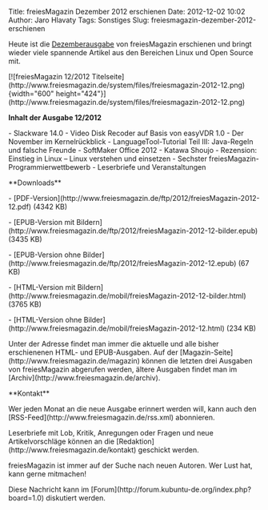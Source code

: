 Title: freiesMagazin Dezember 2012 erschienen
Date: 2012-12-02 10:02
Author: Jaro Hlavaty
Tags: Sonstiges
Slug: freiesmagazin-dezember-2012-erschienen

Heute ist die
[Dezemberausgabe](http://www.freiesmagazin.de/freiesMagazin-2012-12) von
freiesMagazin erschienen und bringt wieder viele spannende Artikel aus
den Bereichen Linux und Open Source mit.

</p>
[![freiesMagazin 12/2012
Titelseite](http://www.freiesmagazin.de/system/files/freiesmagazin-2012-12.png){width="600"
height="424"}](http://www.freiesmagazin.de/system/files/freiesmagazin-2012-12.png)

</p>
<!--break--><!--break-->

**Inhalt der Ausgabe 12/2012**

</p>
-   Slackware 14.0
-   Video Disk Recoder auf Basis von easyVDR 1.0
-   Der November im Kernelrückblick
-   LanguageTool-Tutorial Teil III: Java-Regeln und falsche Freunde
-   SoftMaker Office 2012
-   Katawa Shoujo
-   Rezension: Einstieg in Linux – Linux verstehen und einsetzen
-   Sechster freiesMagazin-Programmierwettbewerb
-   Leserbriefe und Veranstaltungen

</p>
**Downloads**

</p>
-   [PDF-Version](http://www.freiesmagazin.de/ftp/2012/freiesMagazin-2012-12.pdf)
    (4342 KB)

</p>
-   [EPUB-Version mit
    Bildern](http://www.freiesmagazin.de/ftp/2012/freiesMagazin-2012-12-bilder.epub)
    (3435 KB)

</p>
-   [EPUB-Version ohne
    Bilder](http://www.freiesmagazin.de/ftp/2012/freiesMagazin-2012-12.epub)
    (67 KB)

</p>
-   [HTML-Version mit
    Bildern](http://www.freiesmagazin.de/mobil/freiesMagazin-2012-12-bilder.html)
    (3765 KB)

</p>
-   [HTML-Version ohne
    Bilder](http://www.freiesmagazin.de/mobil/freiesMagazin-2012-12.html)
    (234 KB)

</p>
Unter der Adresse <http://freiesmagazin.de/mobil/> findet man immer die
aktuelle und alle bisher erschienenen HTML- und EPUB-Ausgaben. Auf der
[Magazin-Seite](http://www.freiesmagazin.de/magazin) können die letzten
drei Ausgaben von freiesMagazin abgerufen werden, ältere Ausgaben findet
man im [Archiv](http://www.freiesmagazin.de/archiv).

</p>
**Kontakt**

</p>
Wer jeden Monat an die neue Ausgabe erinnert werden will, kann auch den
[RSS-Feed](http://www.freiesmagazin.de/rss.xml) abonnieren.

</p>
Leserbriefe mit Lob, Kritik, Anregungen oder Fragen und neue
Artikelvorschläge können an die
[Redaktion](http://www.freiesmagazin.de/kontakt) geschickt werden.

</p>
freiesMagazin ist immer auf der Suche nach neuen Autoren. Wer Lust hat,
kann gerne mitmachen!

</p>
Diese Nachricht kann im
[Forum](http://forum.kubuntu-de.org/index.php?board=1.0) diskutiert
werden.

</p>


